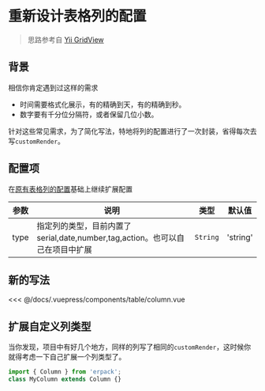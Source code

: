 # 重新设计表格列的配置

> 思路参考自 [Yii GridView](https://www.yiiframework.com/doc/guide/2.0/zh-cn/output-data-widgets#grid-view)

## 背景

相信你肯定遇到过这样的需求

- 时间需要格式化展示，有的精确到天，有的精确到秒。
- 数字要有千分位分隔符，或者保留几位小数。

针对这些常见需求，为了简化写法，特地将列的配置进行了一次封装，省得每次去写`customRender`。

## 配置项

在[原有表格列的配置](https://www.antdv.com/components/table-cn/#Column)基础上继续扩展配置

| 参数 | 说明                                                                           | 类型     | 默认值 |
| ---- | ------------------------------------------------------------------------------ | -------- | ------ |
| type | 指定列的类型，目前内置了 serial,date,number,tag,action。也可以自己在项目中扩展 | `String` | 'string' |

## 新的写法

<table-column />
<<< @/docs/.vuepress/components/table/column.vue

## 扩展自定义列类型

当你发现，项目中有好几个地方，同样的列写了相同的`customRender`，这时候你就得考虑一下自己扩展一个列类型了。

```js
import { Column } from 'erpack';
class MyColumn extends Column {}
```

